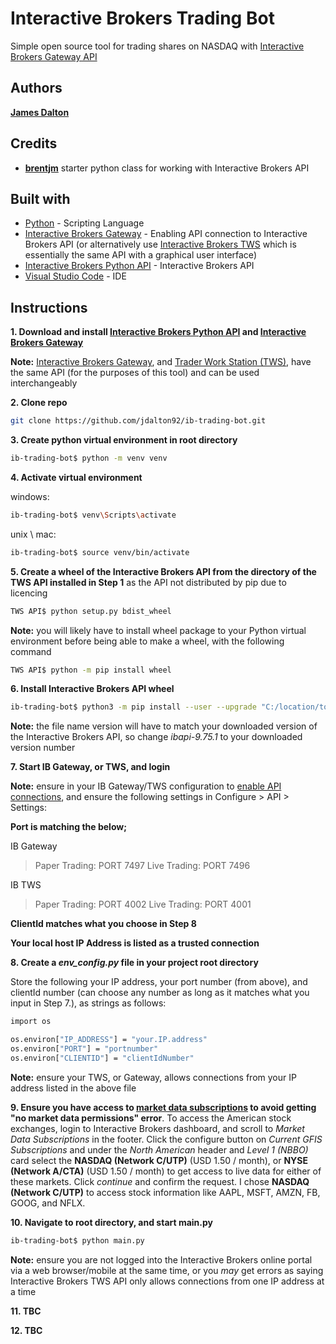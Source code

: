 # Interactive Brokers Trading Bot

Simple open source tool for trading shares on NASDAQ with [Interactive Brokers Gateway API](https://interactivebrokers.github.io/tws-api/introduction.html)

## Authors

**[James Dalton](https://jamesdalton.io)**

## Credits

- **[brentjm](https://github.com/brentjm/Interactive-Brokers-API)** starter python class for working with Interactive Brokers API

## Built with

- [Python](https://www.python.org/) - Scripting Language
- [Interactive Brokers Gateway](https://www.interactivebrokers.com.au/en/index.php?f=16457) - Enabling API connection to Interactive Brokers API (or alternatively use [Interactive Brokers TWS](https://interactivebrokers.github.io/tws-api/introduction.html) which is essentially the same API with a graphical user interface)
- [Interactive Brokers Python API](http://interactivebrokers.github.io/) - Interactive Brokers API
- [Visual Studio Code](https://code.visualstudio.com/) - IDE

## Instructions

**1. Download and install [Interactive Brokers Python API](http://interactivebrokers.github.io/) and [Interactive Brokers Gateway](https://www.interactivebrokers.com.au/en/index.php?f=16457)**

**Note:** [Interactive Brokers Gateway](https://www.interactivebrokers.com.au/en/index.php?f=16457), and [Trader Work Station (TWS)](https://www.interactivebrokers.com/en/index.php?f=16040), have the same API (for the purposes of this tool) and can be used interchangeably

**2. Clone repo**

```sh
git clone https://github.com/jdalton92/ib-trading-bot.git
```

**3. Create python virtual environment in root directory**

```sh
ib-trading-bot$ python -m venv venv
```

**4. Activate virtual environment**

windows:

```sh
ib-trading-bot$ venv\Scripts\activate
```

unix \ mac:

```sh
ib-trading-bot$ source venv/bin/activate
```

**5. Create a wheel of the Interactive Brokers API from the directory of the TWS API installed in Step 1** as the API not distributed by pip due to licencing

```sh
TWS API$ python setup.py bdist_wheel
```

**Note:** you will likely have to install wheel package to your Python virtual environment before being able to make a wheel, with the following command

```sh
TWS API$ python -m pip install wheel
```

**6. Install Interactive Brokers API wheel**

```sh
ib-trading-bot$ python3 -m pip install --user --upgrade "C:/location/to/TWS API/dist/ibapi-9.75.1-py3-none-any.whl"
```

**Note:** the file name version will have to match your downloaded version of the Interactive Brokers API, so change _ibapi-9.75.1_ to your downloaded version number

**7. Start IB Gateway, or TWS, and login**

**Note:** ensure in your IB Gateway/TWS configuration to [enable API connections](https://interactivebrokers.github.io/tws-api/initial_setup.html#enable_api), and ensure the following settings in Configure > API > Settings:

**Port is matching the below;**

IB Gateway

> Paper Trading: PORT 7497
> Live Trading: PORT 7496

IB TWS

> Paper Trading: PORT 4002
> Live Trading: PORT 4001

**ClientId matches what you choose in Step 8**

**Your local host IP Address is listed as a trusted connection**

**8. Create a _env_config.py_ file in your project root directory**

Store the following your IP address, your port number (from above), and clientId number (can choose any number as long as it matches what you input in Step 7.), as strings as follows:

```sh
import os

os.environ["IP_ADDRESS"] = "your.IP.address"
os.environ["PORT"] = "portnumber"
os.environ["CLIENTID"] = "clientIdNumber"
```

**Note:** ensure your TWS, or Gateway, allows connections from your IP address listed in the above file

**9. Ensure you have access to [market data subscriptions](https://interactivebrokers.github.io/tws-api/market_data.html) to avoid getting "no market data permissions" error**. To access the American stock exchanges, login to Interactive Brokers dashboard, and scroll to _Market Data Subscriptions_ in the footer. Click the configure button on _Current GFIS Subscriptions_ and under the _North American_ header and _Level 1 (NBBO)_ card select the **NASDAQ (Network C/UTP)** (USD 1.50 / month), or **NYSE (Network A/CTA)** (USD 1.50 / month) to get access to live data for either of these markets. Click _continue_ and confirm the request. I chose **NASDAQ (Network C/UTP)** to access stock information like AAPL, MSFT, AMZN, FB, GOOG, and NFLX.

**10. Navigate to root directory, and start main.py**

```sh
ib-trading-bot$ python main.py
```

**Note:** ensure you are not logged into the Interactive Brokers online portal via a web browser/mobile at the same time, or you _may_ get errors as saying Interactive Brokers TWS API only allows connections from one IP address at a time

**11. TBC**

**12. TBC**
